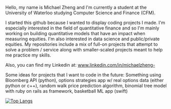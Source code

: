 Hello, my name is Michael Zheng and I'm currently a student at the University of Waterloo studying Computer Science and Finance (CFM).

I started this github because I wanted to display coding projects I made. I'm especially interested in the field of quantitative finance and so I'm mainly working on building quantitative models that have an impact when measuring equities. I'm also interested in data science and public/private equities. My repositories include a mix of full-on projects that attempt to solve a problem / service along with smaller-scaled projects meant to help me practice my skills.

Also, you can find my Linkedin at: www.linkedin.com/in/michaelzheng-

Some ideas for projects that I want to code in the future: Something using Bloomberg API (python), options strategies app w/ real options data (either python or c++), random walk price prediction algorithm, binomial tree model with ruby on rails as framework, basketball ML app (swift)



[![Top Langs](https://github-readme-stats.vercel.app/api/top-langs/?username=michaelzheng67)](https://github.com/michaelzheng67/github-readme-stats)
